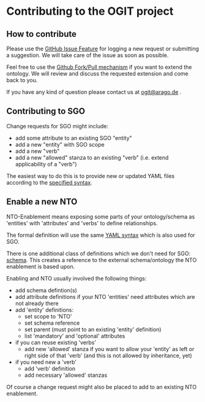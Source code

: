 # Contributing to the OGIT project

## How to contribute

Please use the [GitHub Issue Feature](https://github.com/arago/graphIT-ontology/issues) for logging a new request or submitting a suggestion. We will take care of the issue as soon as possible.

Feel free to use the [Github Fork/Pull mechanism](https://help.github.com/articles/fork-a-repo) if you want to extend the ontology. We will review and discuss the requested extension and come back to you.

If you have any kind of question please contact us at <ogit@arago.de> .

## Contributing to SGO

Change requests for SGO might include:
* add some attribute to an existing SGO "entity"
* add a new "entity" with SGO scope
* add a new "verb"
* add a new "allowed" stanza to an existing "verb" (i.e. extend applicability of a "verb")

The easiest way to do this is to provide new or updated YAML files according to the [specified syntax](SGO/format/README.md). 

## Enable a new NTO

NTO-Enablement means exposing some parts of your ontology/schema as 'entities' with 'attributes' and 'verbs' to define relationships.

The formal definition will use the same [YAML syntax](SGO/format/README.md) which is also used for SGO.

There is one additional class of definitions which we don't need for SGO: [schema](SGO/format/schemas/Schema.yaml). This creates a reference to the external schema/ontology the NTO enablement is based upon.

Enabling and NTO usually involved the following things:

* add schema defintion(s)
* add attribute definitions if your NTO 'entities' need attributes which are not already there
* add 'entity' definitions:
  - set scope to 'NTO'
  - set schema reference
  - set parent (must point to an existing 'entity' definition)
  - list 'mandatory' and 'optional' attributes
* if you can reuse existing 'verbs'
  - add new 'allowed' stanza if you want to allow your 'entity' as left or right side of that 'verb' (and this is not allowed by inheritance, yet)
* if you need new a 'verb'
  - add 'verb' definition
  - add necessary 'allowed' stanzas

Of course a change request might also be placed to add to an existing NTO enablement.

